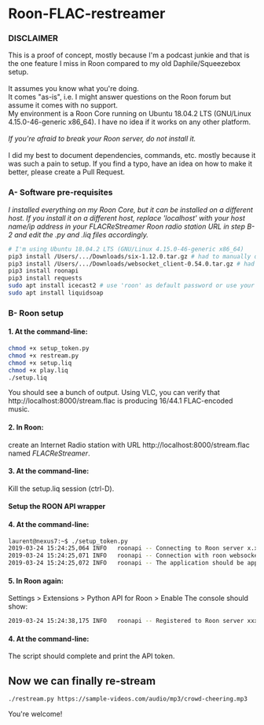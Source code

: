 # Roon-FLAC-restreamer

### DISCLAIMER

This is a proof of concept, mostly because I'm a podcast junkie and that is the one feature I miss in Roon compared to my old Daphile/Squeezebox setup.<br/>
<br/>
It assumes you know what you're doing.<br/>
It comes "as-is", i.e. I might answer questions on the Roon forum but assume it comes with no support.<br/>
My environment is a Roon Core running on Ubuntu 18.04.2 LTS (GNU/Linux 4.15.0-46-generic x86_64).
I have no idea if it works on any other platform.<br/><br/>
_*If you're afraid to break your Roon server, do not install it.*_<br/><br/>
I did my best to document dependencies, commands, etc. mostly because it was such a pain to setup. If you find a typo, have an idea on how to make it better, please create a Pull Request. 

### A- Software pre-requisites
_I installed everything on my Roon Core, but it can be installed on a different host.
If you install it on a different host, replace 'localhost' with your host name/ip address in your FLACReStreamer Roon radio station URL in step B-2 and edit the .py and .liq files accordingly._

```bash
# I'm using Ubuntu 18.04.2 LTS (GNU/Linux 4.15.0-46-generic x86_64)
pip3 install /Users/.../Downloads/six-1.12.0.tar.gz # had to manually download it
pip3 install /Users/.../Downloads/websocket_client-0.54.0.tar.gz # had to manually download it
pip3 install roonapi
pip3 install requests
sudo apt install icecast2 # use 'roon' as default password or use your own but edit the .liq files
sudo apt install liquidsoap
```

### B- Roon setup

#### 1. At the command-line:

```bash
chmod +x setup_token.py
chmod +x restream.py
chmod +x setup.liq
chmod +x play.liq
./setup.liq
```

You should see a bunch of output. Using VLC, you can verify that http://localhost:8000/stream.flac is producing 16/44.1 FLAC-encoded music.

#### 2. In Roon:

create an Internet Radio station with URL http://localhost:8000/stream.flac named _*FLACReStreamer*_.

#### 3. At the command-line:

Kill the setup.liq session (ctrl-D).

#### Setup the ROON API wrapper

#### 4. At the command-line:

```bash
laurent@nexus7:~$ ./setup_token.py
2019-03-24 15:24:25,064 INFO   roonapi -- Connecting to Roon server x.x.x.x:9100
2019-03-24 15:24:25,071 INFO   roonapi -- Connection with roon websockets (re)created.
2019-03-24 15:24:25,072 INFO   roonapi -- The application should be approved within Roon's settings.
```

#### 5. In Roon again:

Settings > Extensions > Python API for Roon > Enable
The console should show:

```bash
2019-03-24 15:24:38,175 INFO   roonapi -- Registered to Roon server xxx
```

#### 4. At the command-line:

The script should complete and print the API token.

## Now we can finally re-stream

```bash
./restream.py https://sample-videos.com/audio/mp3/crowd-cheering.mp3
```
You're welcome!


